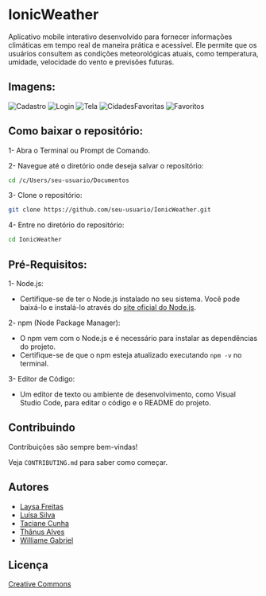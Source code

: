 
# IonicWeather

Aplicativo mobile interativo desenvolvido para fornecer informações climáticas em tempo real de maneira prática e acessível. Ele permite que os usuários consultem as condições meteorológicas atuais, como temperatura, umidade, velocidade do vento e previsões futuras.


## Imagens:

![Cadastro](https://github.com/luisadsilva/IonicWeather/blob/main/images/Cadastro.jpeg)
![Login](https://github.com/luisadsilva/IonicWeather/blob/main/images/Login.jpeg)
![Tela](https://github.com/luisadsilva/IonicWeather/blob/main/images/Tela%20principal.jpeg)
![CidadesFavoritas](https://github.com/luisadsilva/IonicWeather/blob/main/images/Cidades%20Favoritas.jpeg)
![Favoritos](https://github.com/luisadsilva/IonicWeather/blob/main/images/Favoritos.jpeg)



## Como baixar o repositório:

1- Abra o Terminal ou Prompt de Comando.

2- Navegue até o diretório onde deseja salvar o repositório:

```bash
cd /c/Users/seu-usuario/Documentos
```

3- Clone o repositório:

```bash
git clone https://github.com/seu-usuario/IonicWeather.git
```

4- Entre no diretório do repositório:
```bash
cd IonicWeather
```

## Pré-Requisitos:

1- Node.js:
  - Certifique-se de ter o Node.js instalado no seu sistema. Você pode baixá-lo e instalá-lo através do [site oficial do Node.js](https://nodejs.org/pt).

2- npm (Node Package Manager):
  - O npm vem com o Node.js e é necessário para instalar as dependências do projeto.
  - Certifique-se de que o npm esteja atualizado executando   ``` npm -v ``` no terminal.

3- Editor de Código:
  - Um editor de texto ou ambiente de desenvolvimento, como Visual Studio Code, para editar o código e o README do projeto.


## Contribuindo

Contribuições são sempre bem-vindas!

Veja `CONTRIBUTING.md` para saber como começar.


## Autores

- [Laysa Freitas](https://github.com/laysafreitas)
- [Luísa Silva](https://github.com/luisadsilva)
- [Taciane Cunha](https://github.com/AnneEnFeu)
- [Thânus Alves](https://github.com/ThanusLorenzo)
- [Williame Gabriel](https://github.com/williamegabriel)


## Licença

[Creative Commons](https://creativecommons.org/publicdomain/zero/1.0/deed.en)

